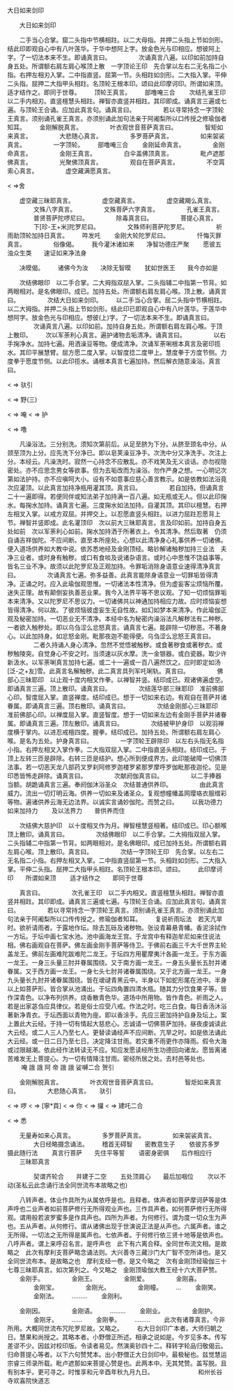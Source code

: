   大日如来剑印
　　




　　大日如来剑印

　　二手当心合掌。窟二头指中节横相跓。以二大母指。并押二头指上节如剑形。结此印即观自心中有八叶莲华。于华中想阿上字。放金色光与印相应。想彼阿上字。了一切法本来不生。即诵真言曰。
　　
　　次诵真言八遍。以印如前加持自身五处。所谓额右肩左肩心喉顶上散　一字顶论王印　先合掌以左右二无名指二小指。右押左相刃入掌。二中指直竖。屈第一节。头相跓如剑形。二大指入掌。平伸二头指。屈押二大指甲头相跓。名顶轮王根本印。颂曰此印摩诃印。所谓如来顶。适才结作之。即同于世尊。
　　顶轮王真言。
　　部噜唵三合
　　次结孔雀王印　以二手内相刃。直竖檀慧头相跓。禅智亦直竖并相跓。其印即成。诵真言三遍或七遍。与顶轮王合诵。应加此真言句。诵真言曰。
　　
　　若以寻常持念一字顶轮王真言。须别诵孔雀王真言。亦须别诵此加句法亲于阿阇梨所以口传授之修瑜伽者知耳。
　　金刚解脱真言。
　　
　　叶衣观世音菩萨真言曰。
　　
　　智矩如来真言。
　　
　　大悲随心真言。
　　
　　多罗菩萨真言。
　　
　　如来袈裟真言。
　　
　　一字顶轮。
　　部噜唵三合
　　金刚延命真言。
　　
　　金刚命真言。
　　
　　金刚王真言。
　　
　　白伞盖佛顶真言。
　　
　　毗卢遮那佛真言。
　　
　　光聚佛顶真言。
　　
　　观自在菩萨真言。
　　
　　不空罥索心真言。
　　
　　虚空藏满愿真言。
　　





< =>舍


　　虚空藏三昧耶真言。
　　
　　虚空藏真言。
　　
　　虚空藏羯么真言。
　　
　　文殊八字真言。
　　
　　文殊菩萨六字真言。
　　
　　孔雀王真言。
　　
　　普贤菩萨陀啰尼曰。
　　
　　除毒真言曰。
　　
　　菩提心真言。
　　
　　下[珍-王+米]陀罗尼曰。
　　
　　文殊师利菩萨陀罗尼。
　　
　　祈雨助顶轮加持日真言。
　　吽发吒
　　金刚大轮陀罗尼曰。
　　
　　忏悔灭罪真言。
　　
　　俗像偈。
　　我今灌沐诸如来　　净智功德庄严聚
　　愿彼五浊众生类　　速证如来净法身

　　决暯偈。
　　诸佛今为汝　　决除无智暯
　　犹如世医王　　我今亦如是

　　次结佛眼印　以二手合掌。二大拇指双屈入掌。二头指辅二中指第一节背。如两眼相对。是名佛眼印。成已。加持五处。所谓额右肩左肩心喉。顶上散。诵真言曰。
　　
　　次结大日如来剑印。
　　以二手当心合掌。屈二头指中节横相跓。以二大拇指。并押二头指上节如剑形。结此印已即观自心中有八叶莲华。于莲华中想阿字。放金色光与印相应。想彼(上)字。了一切法本来不生。即诵真言曰。
　　
　　次诵真言八遍。以印如前。加持自身五处。所谓额右肩左肩心喉。于顶上散印。
　　次以军荼利心真言。遍护诸物去垢清净。诵真言曰。
　　
　　以右手掬净水。加持七遍。用洒澡豆等物。便成清净。次诵军荼唎根本真言及密印揽水。其印平展慧臂。屈方愿二度入掌。以智度捻二度甲上。慧度拳于方度节侧。力度拳于愿度节侧。以此印揽水。诵根本真言七遍加持。然后解衣随意澡浴。真言曰。
　　

< =>
驮引


< =>
野(三)

< =>
唵
< =>
护

< =>
噜

　　凡澡浴法。三分别洗。须知次第前后。从足至脐为下分。从脐至颈名中分。从颈至顶为上分。应先洗下分净已。即以皂荚澡豆净手。次洗中分又净洗手。次注上分。本经云。凡澡洗时。寂然一心持念不应散乱。亦不戏笑及无义谈话。亦勿视隐密处。亦不应思念男女等欲事。但为去垢改而为澡浴。勿作严身之想。一心明记次第如法护持。亦不应嗔呵大小。设有不如意事应慈心善言教示。如是依教如法浴竟　次应灌顶。以此真言加持净瓶用灌其顶。真言曰。
　　
　　若自加持。但诵真言二十一遍即得。若便同伴或知法弟子加持满一百八遍。如无瓶或无人。但以此印掬水。每掬水加持。诵真言七遍。三度掬水如法加持。自灌其顶。其印以檀慧。右押左相叉入掌。以戒方双屈。并押交上。以忍愿直竖头相跓。以进力屈跓忍愿背上节。禅智并竖即成。此名灌顶印　次以前大三昧耶真言。言及印如前。加持自身五处如前　次以军荼利心如前。掬水加持洒于所著衣上。令其清净。然后取著　仍须自诵吉祥伽陀。不应间断。直至本所座处。心想以此清净身心礼事供养一切诸佛。便入道场供养如大教中说。依苏悉地经及金刚顶经。略钞解诸触秽加持三业法　夫净三业者。或时身有触秽。或口有食啖及说诸杂语言。或时心中思惟不饶益事等。皆名三业不净。故须以此陀罗尼及正观加持。令罪垢消除身语意业速得清净真言曰。
　　
　　次诵真言七遍。弥多益善。此真言能除身语意业一切罪垢皆得清净。正诵之时。应入此瑜伽观思惟。一切诸法本性清净。但为虚妄客尘烦恼所覆。迷失正理。故有颠倒妄执善恶业果。我今入法界平等不思议观。了知一切烦恼罪垢本来清净。又以陀罗尼不思议力。一切诸佛共以神通加持相应力故。应时烦恼妄想皆得清净。何以故。了彼烦恼彼虚妄生无自性故。如幻如梦本来清净。作此瑜伽正观及秘密加持。一切恶业无不清净。本经中名为秘密内澡浴法凡解秽法有二种秽。一者欲入触秽处。即以乌刍涩么忿怒真言。诵真言七遍。能辟除一切秽恶。不著身心。以此加持身。如忿怒金刚。毗那夜迦不能得便。乌刍涩么忿怒王真言曰。
　　
　　二者久持诵人身心清净。忽然不觉悟被触秽。或食著秽食或著秽衣。或秽触陵突。自觉身心不安之时。当须速以灰水摩。洗一金银器。或白瓷器。取少许新汲水。以军荼唎真言加持七遍。或二十一遍或一百八遍然饮之。应时即定如汤[泛-之+友]雪。此真言名解触秽。此二真言具列军吒唎轨。真言曰。
　　
　　佛部心三昧耶印　以止观十度内相叉作拳。以禅智并竖。结印成已。观诸佛遍虚空。即诵真言三遍。顶上散印。诵真言曰。
　　
　　次结莲华部三昧耶印　准前佛部心印。智度屈入掌。直竖禅度。结印成已。想于一切如来右边。有观自在菩萨并诸眷属。即诵真言三遍。顶右散印。诵真言曰。
　　
　　次结金刚部心三昧耶印　准前佛部心印。以禅度屈入掌。直竖智度。想于一切如来左边有金刚手菩萨并诸眷属。即诵真言三遍。顶左散印。诵真言曰。
　　
　　次结被甲护身印　以观羽禅度横于掌内。以进忍戒檀四度。握拳。结印成已。加持五处。所谓额右肩左肩心喉。是名为五处。护身真言曰。
　　
　　一字顶轮王辟除印　以左右头指无名指小指。右押左相叉入掌作拳。二大指双屈入掌。二中指直竖头相跓。结印成已。于顶上左转三匝是辟除。右转三匝是结护。想心所到便成界方。此印能破障一切佛顶法事。若一切恶天龙八部药叉罗刹阿修罗迦楼罗紧那罗摩呼罗伽毗那夜迦伦。见是印悉皆怖走辟除。诵真言曰。
　　
　　次献阏伽真言曰。
　　
　　以二手捧器当额。胡跪诵真言三遍。奉阏伽沐浴圣众　次结普通供养印。
　　
　　由此真言威力。流出一切灯明云海。供养一切如来及诸圣众。复观想幢幡盖网璎珞衣服缯彩等物。遍诸供养云海无边法界。以诚实言诵妙伽陀。而赞之曰。
　　以我功德力　　如来加持力
　　及以法界力　　普供养而住

　　次结佛大慈护印　以十度相叉作为月。禅智檀慧竖相著。结印成已。印心额喉顶上散印。诵真言曰。
　　
　　次结佛眼印　以二手合掌。二大拇指双屈入掌。二头指辅二中指第一节背。如两眼相对。是名佛眼印。成已加持五处。所谓额右肩左肩心喉。顶上散印。真言曰。
　　
　　次结一字顶轮王印　先合掌。以左右二无名指二小指。右押左相叉入掌。二中指直竖屈第一节。头相跓如剑形。二大指入掌。平伸二头指。屈押二大指甲头相跓。名顶轮王根本印。颂曰。
　　此印摩诃印　　所谓如来顶
　　适才结作之　　即同于世尊

　　真言曰。
　　
　　次孔雀王印　以二手内相叉。直竖檀慧头相跓。禅智亦直竖并相跓。其印即成。诵真言三遍或七遍。与顶轮王合诵。应加此真言句。诵真言曰。
　　
　　若以寻常持念一字顶轮王真言。须别诵孔雀王真言。亦须别诵此加句法亲于阿阇梨所以口传传授之。修瑜伽者知耳。
　　复说祈雨坛法　若天亢旱时。欲祈请雨者。于露地作坛。除去瓦砾及诸秽物。张设青幕悬青幡。香泥涂拭作一方坛。于坛中画七宝水池。池中画海龙王宫。于龙宫中有释迦牟尼如来住说法相。佛右画观自在菩萨。佛左画金刚手菩萨等侍卫。于佛前右画三千大千世界主轮盖龙王。佛前左画难陀跋难陀二龙王。于坛四方用瞿摩夷汁各画一龙王。于东方画一龙王。一身三头量三肘并眷属围绕。又于南方画一龙王。一身五头量长五肘并诸眷属。又于西方画一龙王。一身七头七肘并诸眷属围绕。又于北方画一龙王。一身九头量长九肘并诸眷属围绕。皆在叆叇青黑云中。半身以下如蛇形尾在池中。半身以上如菩萨形。皆合掌从池涌出。于坛四角置四清水瓶。随其力分饮食果子等。皆作深青色。以净布列供养。烧香散青色华。道场中所用物。皆作青色。祈雨之人。若是出家苾刍应具律仪。若是俗士应受八戒。作法之时。吃三白食。每日香汤沐浴著新净青衣。于坛西面以青物为座。即以香涂手。先应三密加持护自身及坛上。案上置此大云经。于持一切有情起大慈悲心。志诚请一切佛菩萨加持。昼夜虔诚读此大云经。或二人三人乃至七人。更替读诵经声不应间断。亢旱之时。如是依法诵此大云经。或一日二日乃至七日。决定降注甘雨。若灾重不雨更作亦降雨。假令大海或过限越潮。依此经作法转读无不应。知应发愿读经所生功德回向诸龙。愿皆离诸苦难发无上菩提心。为一切有情降注甘雨。密经所居之处。去村邑等处也。
　　
唵
誐
誐
阿
帝
誐
誐
娑嚩二合
贺引

　　金刚解脱真言。
　　
　　叶衣观世音菩萨真言曰。
　　
　　智炬如来真言曰。
　　
　　大悲随心真言。
　
驮引


< =>
啰
< =>
[寧*頁]
< =>
你
< =>
攞
< =>
建吒二合

< =>
悉


　　无量寿如来心真言。
　　
　　多罗菩萨真言。
　　
　　如来袈裟真言。
　　
　　大日经略摄念诵法。
　　稽首无碍智　　密教意生子
　　依彼苏多罗　　摄此随行法
　　真言行菩萨　　先住平等誓
　　语密身密俱　　后作相应行
　　三昧耶真言

　　
　　契谓齐轮合　　并建于二空
　　五处顶肩心　　最后加咽位
　　次以不动(圣私云此念诵行法全同世流布本故略之也)

　　八转声者。体业作具所为从属依呼是也。且释者。体声者如菩萨摩诃萨等是体声呼也二业声者如前菩萨修行无所得观业声也。三作具声者。如何菩萨修行无所得观。谓用般若波罗蜜多是作具声也。四所为声者。为何修行。谓为度一切众生为声也。五从声者。从何修行。谓从诸佛出现于世演说正法是从声也。六属声者。谁之无所得。一切法之无所得是属声也。七依声者。于何修行依三贤十地等是依声也。八呼声者。谓上来呼召名言。是呼声也　此下有六离合释。全同世布流文相。是故略之　此次有摩利支菩萨略念诵法则。大兴善寺三藏沙门大广智不空所译也。是又全同世流布本。是故略之也　摩利支经一卷。是又今略之　次有金刚顶经瑜伽三十七尊三昧耶真言。如次第列之。今又略之　金刚顶瑜伽大教王经十六大菩萨赞。
　　金刚手。
　　
　　金刚王。
　　
　　金刚爱。
　　
　　金刚喜。
　　
　　金刚宝。
　　
　　金刚光。
　　
　　金刚幢。
　　…
　　金刚笑。
　　
　　金刚法。
　　………
　　金刚利。
　　

　　金刚因。
　　
　　金刚语。
　　………
　　金刚业。
　　
　　金刚护。
　　
　　金刚牙。
　　……
　　金刚拳。
　　………
　　此次有诸尊真言。今非所用。大概同世流布咒陀罗尼故。又略之。
　　右大日剑印广本者。大师归朝之日。慧果和尚授之。其略本者。小野僧正所述。相承之说如是。今岁见多本。传写差谬不少。因兹对校印版。令读者易见。然演奥钞四十二。释转字轮品归敬偈云。归命菩提心等者。以下六句赞梵本。出小野僧正大日剑印中。最极秘也。兹觉慧运宗睿三师录所载。毗卢遮那如来菩提心赞是也。此两本中。无其梵赞。盖写脱。且有别本乎。更可寻之。时惟享和元辛酉年秋九月九日。
　　　　　　　和州长谷寺欢喜院快道志


